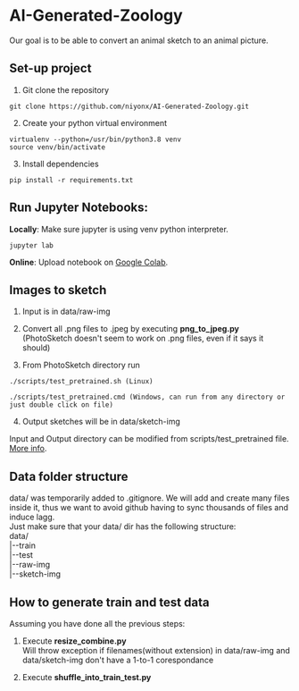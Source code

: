 # AI-Generated-Zoology

Our goal is to be able to convert an animal sketch to an animal picture.

## Set-up project

1. Git clone the repository

```
git clone https://github.com/niyonx/AI-Generated-Zoology.git
```

2. Create your python virtual environment

```
virtualenv --python=/usr/bin/python3.8 venv
source venv/bin/activate
```

3. Install dependencies

```
pip install -r requirements.txt
```

## Run Jupyter Notebooks:

**Locally**: Make sure jupyter is using venv python interpreter.

```
jupyter lab
```

**Online**: Upload notebook on [Google Colab](https://colab.research.google.com/notebooks/intro.ipynb#recent=true).


## Images to sketch

1. Input is in data/raw-img

2. Convert all .png files to .jpeg by executing **png_to_jpeg.py** (PhotoSketch doesn't seem to work on .png files, even if it says it should)

3. From PhotoSketch directory run

```
./scripts/test_pretrained.sh (Linux)
```
```
./scripts/test_pretrained.cmd (Windows, can run from any directory or just double click on file)
```
4. Output sketches will be in data/sketch-img

Input and Output directory can be modified from scripts/test_pretrained file. [More info](https://github.com/mtli/PhotoSketch).

## Data folder structure
data/ was temporarily added to .gitignore. We will add and create many files inside it, thus we want to avoid github having to sync thousands of files and induce lagg.\
Just make sure that your data/ dir has the following structure:\
data/\
|--train\
|--test\
|--raw-img\
|--sketch-img

## How to generate train and test data

Assuming you have done all the previous steps:

1. Execute **resize_combine.py**\
Will throw exception if filenames(without extension) in data/raw-img and data/sketch-img don't have a 1-to-1 corespondance

2. Execute **shuffle_into_train_test.py**

